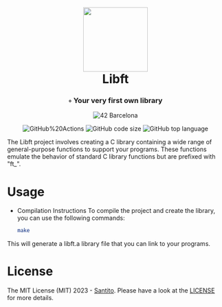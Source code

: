 <div align="center">
<h1 align="center">
<img src="https://raw.githubusercontent.com/byaliego/42-project-badges/main/badges/libftm.png" width="150" />
<br>Libft</h1>
<h3>◦ Your very first own library</h3>

<p align="center">
<img src="https://img.shields.io/badge/Barcelona-100000?style=flat-square&logo=42&logoColor=white&labelColor=000000&color=000000" alt="42 Barcelona" />
</p>
<img src="https://img.shields.io/github/actions/workflow/status/San-tito/Libft/c.yml?style=flat-square" alt="GitHub%20Actions" />
<img src="https://img.shields.io/github/languages/code-size/San-tito/Libft?style=flat-square" alt="GitHub code size" />
<img src="https://img.shields.io/github/languages/top/San-tito/Libft?style=flat-square" alt="GitHub top language" />
</div>

The Libft project involves creating a C library containing a wide range of general-purpose functions to support your programs. These functions emulate the behavior of standard C library functions but are prefixed with "ft_".
# Usage

- Compilation Instructions
To compile the project and create the library, you can use the following commands:


    ```bash
    make
    ```
This will generate a libft.a library file that you can link to your programs.

# License


The MIT License (MIT) 2023 - [Santito](https://github.com/San-tito/). Please have a look at the [LICENSE](LICENSE) for more details.
